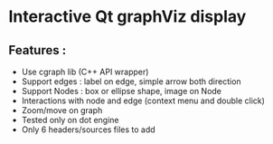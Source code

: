 Interactive Qt graphViz display
===============================

Features :
----------

* Use cgraph lib (C++ API wrapper)
* Support edges : label on edge, simple arrow both direction
* Support Nodes : box or ellipse shape, image on Node
* Interactions with node and edge (context menu and double click)
* Zoom/move on graph
* Tested only on dot engine
* Only 6 headers/sources files to add


